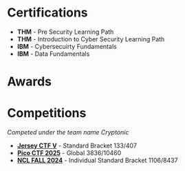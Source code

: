 # Certifications
- **THM** - Pre Security Learning Path
- **THM** - Introduction to Cyber Security Learning Path
- **IBM** - Cybersecuirty Fundamentals
- **IBM** - Data Fundamentals

# Awards

# Competitions 
*Competed under the team name Cryptonic*
- [**Jersey CTF V**](https://ctf.jerseyctf.com/scoreboard) - Standard Bracket 133/407
- [**Pico CTF 2025**](https://ctf.jerseyctf.com/scoreboard) - Global 3836/10460
- [**NCL FALL 2024**](https://cyberskyline.com/report/9WJDWMDGX3NM) - Individual Standard Bracket 1106/8437
